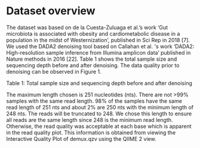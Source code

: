 # Dataset overview

The dataset was based on de la Cuesta-Zuluaga et al.’s work ‘Gut microbiota is associated with obesity and cardiometabolic disease in a population in the midst of Westernization’, published in Sci Rep in 2018 [7]. We used the  DADA2 denoising tool based on Callahan et al. 's work ‘DADA2: High-resolution sample inference from Illumina amplicon data’ published in Nature methods in 2016 [22]. Table 1 shows the total sample size and sequencing depth before and after denoising. The data quality prior to denoising can be observed in Figure 1.


Table 1: Total sample size and sequencing depth before and after denoising

The maximum length chosen is 251 nucleotides (nts). There are not >99% samples with the same read length. 98% of the samples have the same read length of 251 nts and about 2% are 250 nts with the minimum length of 248 nts. The reads will be truncated to 248. We chose this length to ensure all reads are the same length since 248 is the minimum read length. Otherwise, the read quality was acceptable at each base which is apparent in the read quality plot. This information is obtained from viewing the Interactive Quality Plot of demux.qzv using the QIIME 2 view.
